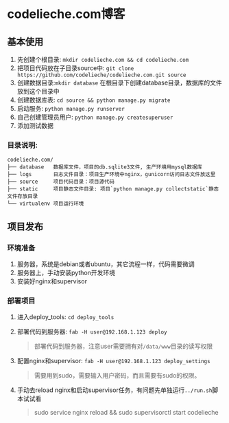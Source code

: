 # codelieche.com博客

## 基本使用
1. 先创建个根目录: `mkdir codelieche.com && cd codelieche.com`
2. 把项目代码放在子目录source中: `git clone https://github.com/codelieche/codelieche.com.git source`
3. 创建数据目录:`mkdir database` 在根目录下创建database目录，数据库的文件放到这个目录中
4. 创建数据库表: `cd source && python manage.py migrate`
5. 启动服务: `python manage.py runserver`
6. 自己创建管理员用户: `python manage.py createsuperuser`
7. 添加测试数据

### 目录说明:

```
codelieche.com/
├── database   数据库文件，项目的db.sqlite3文件, 生产环境用mysql数据库
├── logs       日志文件目录：项目生产环境中nginx，gunicorn访问日志文件放这里
├── source     项目代码目录：项目源代码
├── static     项目静态文件目录: 项目`python manage.py collectstatic`静态文件存放目录
└── virtualenv 项目运行环境
```


## 项目发布

### 环境准备
1. 服务器，系统是debian或者ubuntu，其它流程一样，代码需要微调
2. 服务器上，手动安装python开发环境
3. 安装好nginx和supervisor

### 部署项目
1. 进入deploy_tools: `cd deploy_tools`
1. 部署代码到服务器: `fab -H user@192.168.1.123 deploy`
    > 部署代码到服务器，注意user需要拥有对`/data/www`目录的读写权限

1. 配置nginx和supervisor: `fab -H user@192.168.1.123 deploy_settings`
    > 需要用到sudo，需要输入用户密码，而且需要有sudo的权限。

1. 手动去reload nginx和启动supervisor任务，有问题先单独运行`../run.sh`脚本试试看
    > sudo service nginx reload && sudo supervisorctl start codelieche

